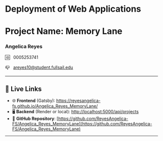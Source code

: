 # Deployment of Web Applications

# Project Name: Memory Lane 

### Angelica Reyes

🆔 &nbsp; 0005253741

📪 &nbsp; areyes10@student.fullsail.edu

---

## 🚀 Live Links

- 🌐 **Frontend** (Gatsby): https://reyesangelica-fs.github.io/Angelica_Reyes_MemoryLane/
- 🖥️ **Backend** (Render or local): [http://localhost:5000/api/projects](http://localhost:5000/api/projects)
- 📂 **GitHub Repository**: [https://github.com/ReyesAngelica-FS/Angelica_Reyes_MemoryLane](https://github.com/ReyesAngelica-FS/Angelica_Reyes_MemoryLane)

---

